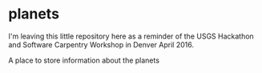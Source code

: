# planets

I'm leaving this little repository here as a reminder of the USGS Hackathon and Software Carpentry Workshop in Denver April 2016.

A place to store information about the planets
